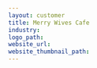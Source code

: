 ```yaml
---
layout: customer
title: Merry Wives Cafe
industry:
logo_path:
website_url:
website_thumbnail_path:
---
```

